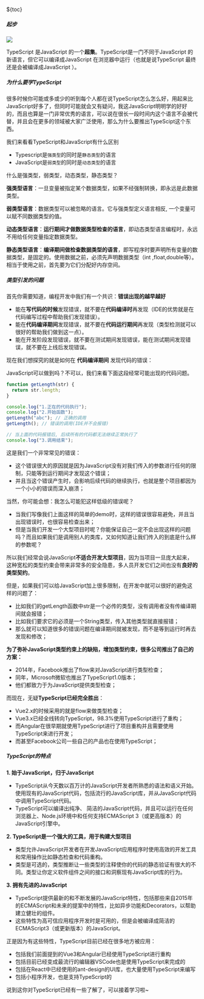 ${toc}

##### 起步

![](https://fast.tudoublog.com/images/typescript.jpg)

TypeScript 是JavaScript 的一个**超集**。TypeScript是一门不同于JavaScript 的新语言，但它可以编译成JavaScript 在浏览器中运行（也就是说TypeScript 最终还是会被编译成JavaScript ）。

##### 为什么要学TypeScript

很多时候你可能或多或少的听到每个人都在说TypeScript怎么怎么好，用起来比JavaScript好多了，但同时可能就会又有疑问，我这JavaScript明明学的好好的，而且也算是一门非常优秀的语言，可以说在很长一段时间内这个语言不会被代替，并且会在更多的领域被大家广泛使用，那么为什么要推出TypeScipt这个东西。

我们来看看TypeScript和JavaScript有什么区别

- Typescript是`强类型`的同时是`静态类型`的语言
- JavaScript是`弱类型`的同时是`动态类型`的语言

什么是强类型，弱类型，动态类型，静态类型？

**强类型语言**：一旦变量被指定某个数据类型，如果不经强制转换，即永远是此数据类型。

**弱类型语言**：数据类型可以被忽略的语言。它与强类型定义语言相反, 一个变量可以赋不同数据类型的值。

**动态类型语言**：**运行期间才做数据类型检查的语言**，即动态类型语言编程时，永远不用给任何变量指定数据类型。

**静态类型语言**：**编译期间做检查数据类型的语言**，即写程序时要声明所有变量的数据类型，是固定的。使用数据之前，必须先声明数据类型（int ,float,double等）。相当于使用之前，首先要为它们分配好内存空间。

##### 类型引发的问题

首先你需要知道，编程开发中我们有一个共识：**错误出现的越早越好**

- 能在**写代码的时候**发现错误，就不要在**代码编译时**再发现（IDE的优势就是在代码编写过程中帮助我们发现错误）。
- 能在**代码编译期间**发现错误，就不要在**代码运行期间**再发现（类型检测就可以很好的帮助我们做到这一点）。
- 能在开发阶段发现错误，就不要在测试期间发现错误，能在测试期间发现错误，就不要在上线后发现错误。

现在我们想探究的就是如何在 **代码编译期间** 发现代码的错误：

JavaScript可以做到吗？不可以，我们来看下面这段经常可能出现的代码问题。

```javascript
function getLength(str) {
  return str.length;
}

console.log("1.正在的代码执行");
console.log("2.开始函数");
getLength("abc"); // 正确的调用
getLength(); // 错误的调用(IDE并不会报错)

// 当上面的代码报错后, 后续所有的代码都无法继续正常执行了
console.log("3.调用结束");
```

这是我们一个非常常见的错误：

- 这个错误很大的原因就是因为JavaScript没有对我们传入的参数进行任何的限制，只能等到运行期间才发现这个错误；
- 并且当这个错误产生时，会影响后续代码的继续执行，也就是整个项目都因为一个小小的错误而深入崩溃；

当然，你可能会想：我怎么可能犯这样低级的错误呢？

- 当我们写像我们上面这样的简单的demo时，这样的错误很容易避免，并且当出现错误时，也很容易检查出来；
- 但是当我们开发一个大型项目时呢？你能保证自己一定不会出现这样的问题吗？而且如果我们是调用别人的类库，又如何知道让我们传入的到底是什么样的参数呢？

所以我们经常会说JavaScript**不适合开发大型项目**，因为当项目一旦庞大起来，这种宽松的类型约束会带来非常多的安全隐患，多人员开发它们之间也没有**良好的类型契约**。

但是，如果我们可以给JavaScript加上很多限制，在开发中就可以很好的避免这样的问题了：

- 比如我们的getLength函数中str是一个必传的类型，没有调用者没有传编译期间就会报错；
- 比如我们要求它的必须是一个String类型，传入其他类型就直接报错；
- 那么就可以知道很多的错误问题在编译期间就被发现，而不是等到运行时再去发现和修改；

**为了弥补JavaScript类型约束上的缺陷，增加类型约束，很多公司推出了自己的方案：**

- 2014年，Facebook推出了flow来对JavaScript进行类型检查；
- 同年，Microsoft微软也推出了TypeScript1.0版本；
- 他们都致力于为JavaScript提供类型检查；

而现在，无疑**TypeScript已经完全胜出**：

- Vue2.x的时候采用的就是flow来做类型检查；
- Vue3.x已经全线转向TypeScript，98.3%使用TypeScript进行了重构；
- 而Angular在很早期就使用TypeScript进行了项目重构并且需要使用TypeScript来进行开发；
- 而甚至Facebook公司一些自己的产品也在使用TypeScript；

##### TypeScript的特点

**1. 始于JavaScript，归于JavaScript**

- TypeScript从今天数以百万计的JavaScript开发者所熟悉的语法和语义开始。使用现有的JavaScript代码，包括流行的JavaScript库，并从JavaScript代码中调用TypeScript代码。
- TypeScript可以编译出纯净、 简洁的JavaScript代码，并且可以运行在任何浏览器上、Node.js环境中和任何支持ECMAScript 3（或更高版本）的JavaScript引擎中。

**2. TypeScript是一个强大的工具，用于构建大型项目**

- 类型允许JavaScript开发者在开发JavaScript应用程序时使用高效的开发工具和常用操作比如静态检查和代码重构。
- 类型是可选的，类型推断让一些类型的注释使你的代码的静态验证有很大的不同。类型让你定义软件组件之间的接口和洞察现有JavaScript库的行为。

**3. 拥有先进的JavaScript**

- TypeScript提供最新的和不断发展的JavaScript特性，包括那些来自2015年的ECMAScript和未来的提案中的特性，比如异步功能和Decorators，以帮助建立健壮的组件。
- 这些特性为高可信应用程序开发时是可用的，但是会被编译成简洁的ECMAScript3（或更新版本）的JavaScript。

正是因为有这些特性，TypeScript目前已经在很多地方被应用：

- 包括我们前面提到的Vue3和Angular已经使用TypeScript进行重构
- 包括目前已经变成最流行的编辑器VSCode也是使用TypeScript来完成的
- 包括在React中已经使用的ant-design的UI库，也大量使用TypeScript来编写
- 包括小程序开发，也是支持TypeScript的

说到这你对TypeScript已经有一些了解了，可以接着学习啦~